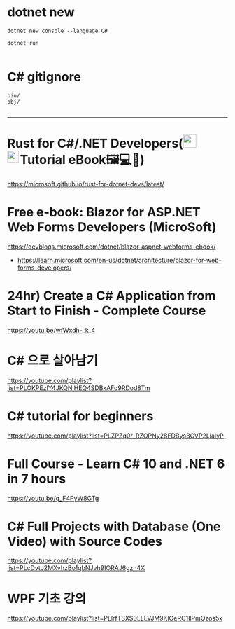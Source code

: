 # dotnet new

```
dotnet new console --language C#

dotnet run


```

# C# gitignore

```
bin/
obj/
  
```


<hr>

# Rust for C#/.NET Developers(<a href="https://learn.microsoft.com/en-us/dotnet/csharp/"><img alt="csharp" width="30px" src="https://user-images.githubusercontent.com/67513038/206488978-ab94802f-9f34-45b6-a456-876f900e3047.png"></a>Tutorial<a href="https://www.rust-lang.org/"><img align="left" alt="rust1" width="26px" src="https://user-images.githubusercontent.com/67513038/213436632-820a1675-98d9-4626-979d-be63c60cdcb7.png" /></a> eBook🖼💻📖)

https://microsoft.github.io/rust-for-dotnet-devs/latest/

#  Free e-book: Blazor for ASP.NET Web Forms Developers (MicroSoft)

https://devblogs.microsoft.com/dotnet/blazor-aspnet-webforms-ebook/

- https://learn.microsoft.com/en-us/dotnet/architecture/blazor-for-web-forms-developers/

# 24hr) Create a C# Application from Start to Finish - Complete Course 

https://youtu.be/wfWxdh-_k_4

# C# 으로 살아남기

https://youtube.com/playlist?list=PLOKPEzlY4JKQNiHEQ4SDBxAFo9RDod8Tm

# C# tutorial for beginners

https://youtube.com/playlist?list=PLZPZq0r_RZOPNy28FDBys3GVP2LiaIyP_

# Full Course - Learn C# 10 and .NET 6 in 7 hours

https://youtu.be/q_F4PyW8GTg

# C# Full Projects with Database (One Video) with Source Codes

https://youtube.com/playlist?list=PLcDvtJ2MXvhzBo1gbNJvh9IORAJ6gzn4X


# WPF 기초 강의

https://youtube.com/playlist?list=PLlrfTSXS0LLLVJM9KlOeRC1IlPmQzos5x
